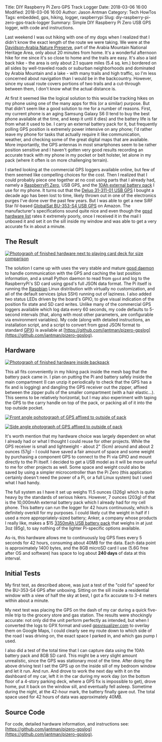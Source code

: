 Title: DIY Raspberry Pi Zero GPS Track Logger
Date: 2018-03-06 16:00
Modified: 2018-03-06 16:00
Author: Jason Antman
Category: Tech HowTos
Tags: embedded, gps, hiking, logger, raspberrypi
Slug: diy-raspberry-pi-zero-gps-track-logger
Summary: Simple DIY Raspberry Pi Zero USB GPS logger, with code and instructions.

Last weekend I was out hiking with one of my dogs when I realized that I didn't know the exact length of the route we were taking. We were at the [Davidson-Arabia Nature Preserve](http://arabiaalliance.org/explore/plan-your-visit/visit-davidson-arabia-nature-preserve/), part of the Arabia Mountain National Heritage Area, only about 20 minutes from home. It's a wonderful afternoon hike for me since it's so close to home and the trails are easy. It's also a laid back hike - the area is only about 2.1 square miles (5.4 sq. km.) bordered on all sides by well-traveled roads or suburban neighborhoods and dominated by Arabia Mountain and a lake - with many trails and high traffic, so I'm less concerned about navigation than I would be in the backcountry. However, since my usual route covers portions of two trails and a cut-through between them, I don't know what the actual distance is.

At first it seemed like the logical solution to this would be tracking hikes on my phone using one of the many apps for this (or a similar) purpose. But that didn't seem like a good solution to me for a number of reasons. First, my current phone is an aging Samsung Galaxy S6 (I tend to buy the best phone available at the time, and keep it until it dies) and the battery life is far from what it used to be. I carry an external battery pack for it, but frequently polling GPS position is extremely power intensive on any phone; I'd rather leave my phone for tasks that actually require it  like communication, weather, and checking some of the great digital maps that are available. More importantly, the GPS antennas in most smartphones seem to be rather position sensitive and I haven't gotten very good results recording an accurate track with my phone in my pocket or belt holster, let alone in my pack (where it often is on more challenging terrain).

I started looking at the commercial GPS loggers available online, but few of them seemed like compelling choices for the cost. Then I realized that I could probably piece one together at no cost using parts that I already had, namely a [RaspberryPi Zero](https://www.raspberrypi.org/products/raspberry-pi-zero/), USB GPS, and the [10Ah external battery pack](https://www.amazon.com/gp/product/B01JIYWUBA/) I use for my phone. It turns out that the [Deluo 31-311-01 USB GPS](https://www.amazon.com/gp/product/B000FPILZG/) I bought a decade ago has been lost to time, likely thrown out in one of the electronics purges I've done over the past few years. But I was able to get a new SiRF Star IV-based [GlobalSat BU-353-S4 USB GPS](https://www.amazon.com/gp/product/B008200LHW/) on Amazon. The manufacturer's specifications sound quite nice and even though the [gpsd hardware list](http://www.catb.org/gpsd/hardware.html) rates it extremely poorly, once I received it in the mail I unboxed it and set it on the sill inside my window and was able to get a very accurate fix in about a minute.

## The Result

[![Photograph of finished hardware next to playing card deck for size comparison](/GFX/pizero_gpslogger_1_sm.jpg)](/GFX/pizero_gpslogger_1.jpg)

The solution I came up with uses the very stable and mature [gpsd daemon](http://www.catb.org/gpsd/) to handle communication with the GPS and caching the last position information, and a small Python daemon to read from ``gpsd`` and log to the RaspberryPi's SD card using gpsd's full JSON data format. The Pi itself is running the [Raspbian](https://www.raspbian.org/) Linux distribution with virtually no customization, and all of the default services (plus SSH) running out of laziness. I also added two status LEDs driven by the board's GPIO, to give visual indication of the position fix state and SD card writes. Unlike many of the commercial GPS loggers available which log data every 60 seconds, my code defaults to 5-second intervals (that, along with most other parameters, are configurable via environment variables). My code (along with detailed instructions, an installation script, and a script to convert from gpsd JSON format to standard [GPX](https://en.wikipedia.org/wiki/GPS_Exchange_Format)) is available at [https://github.com/jantman/pizero-gpslog](https://github.com/jantman/pizero-gpslog).

## Hardware

[![Photograph of finished hardware inside backpack](/GFX/pizero_gpslogger_2_sm.jpg)](/GFX/pizero_gpslogger_2.jpg)

This all fits conveniently in my hiking pack inside the mesh bag that the battery pack came in. I plan on putting the Pi and battery safely inside the main compartment (I can unzip it periodically to check that the GPS has a fix and is logging) and dangling the GPS receiver out the zipper, affixed between the zipper pulls of the smaller compartment (with a hair elastic...). This seems to be relatively horizontal, but I may also experiment with taping the GPS to the carry handle on top of the pack, or packing all of it into the top outside pocket.

[![Front angle pohotograph of GPS affixed to outside of pack](/GFX/pizero_gpslogger_3_sm.jpg)](/GFX/pizero_gpslogger_3.jpg)

[![Side angle photograph of GPS affixed to outside of pack](/GFX/pizero_gpslogger_4_sm.jpg)](/GFX/pizero_gpslogger_4.jpg)

It's worth mention that my hardware choice was largely dependent on what I already had or what I thought I could reuse for other projects. While the GPS receiver is small and lightweight - about 2" (5cm) around and about 2 ounces (57g) - I could have saved a fair amount of space and some weight by purchasing a component GPS to connect to the Pi via GPIO and mount directly to the Pi itself. I decided to get a USB model as it will be more useful to me for other projects as well. Some space and weight could also be saved by using a simpler microcontroller than the Pi Zero (this application certainly doesn't need the power of a Pi, or a full Linux system) but I used what I had handy.

The full system as I have it set up weighs 11.5 ounces (326g) which is quite heavy by the standards of serious hikers. However, 7 ounces (203g) of that is the 10,000mAh external battery pack which I already had for my cell phone. This battery can run the logger for 42 hours continuously, which is definitely overkill for my purposes. I could likely cut the weight in half if I used a more appropriately-sized battery; Anker, a company whose products I really like, makes a $15 [3350mAh USB battery pack](https://www.amazon.com/dp/B005X1Y7I2) that weighs in at just 3oz (85g), to say nothing of the lighter Pi-specific options available.

As-is, this hardware allows me to continuously log GPS fixes every 5 seconds for 42 hours, consuming about 40MB for the data. Each data point is approximately 1400 bytes, and the 8GB microSD card I use (5.6G free after OS and software) has space to log about __240 days__ of data at this interval.

## Initial Tests

My first test, as described above, was just a test of the "cold fix" speed for the BU-353-S4 GPS after unboxing. Sitting on the sill inside a residential window with a view of half the sky at best, I got a fix accurate to 3-4 meters within about a minute.

My next test was placing the GPS on the dash of my car during a quick five-mile trip to the grocery store and gas station. The results were shockingly accurate: not only did the unit perform perfectly as intended, but when I converted the logs to GPX format and used [gpsvisualizer.com](http://www.gpsvisualizer.com/) to overlay them on Google Maps, I could clearly see my route down to which side of the road I was driving on, the exact space I parked in, and which gas pump I used.

I also did a test of the total time that I can capture data using the 10Ah battery pack and 8GB SD card. This might be a very slight amount unrealistic, since the GPS was stationary most of the time. After doing the above driving test I set the GPS up on the inside sill of my bedroom window and let it run. And run. And drove to work the next day with it on the dashboard of my car, left it in the car during my work day (on the bottom floor of a 4-story parking deck, where a GPS fix is impossible to get), drove home, put it back on the window sill, and eventually fell asleep. Sometime during the night, at the 42-hour mark, the battery finally gave out. The total space used for 42 hours of data was approximately 40MB.

## Source Code

For code, detailed hardware information, and instructions see: [https://github.com/jantman/pizero-gpslog](https://github.com/jantman/pizero-gpslog).
